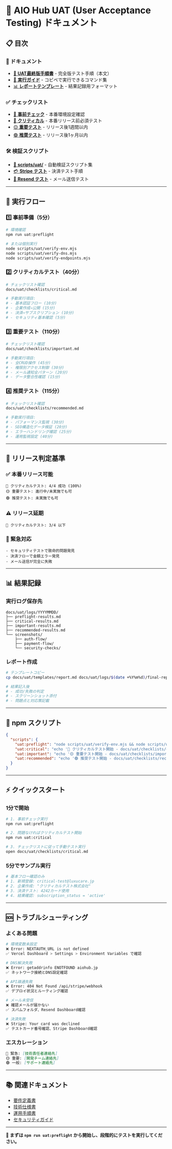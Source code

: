# 🔬 AIO Hub UAT (User Acceptance Testing) ドキュメント

## 📋 目次

### 📖 ドキュメント
- [🎯 **UAT最終版手順書**](./uat_final.md) - 完全版テスト手順（本文）
- [🚀 **実行ガイド**](./runner.md) - コピペで実行できるコマンド集
- [📊 **レポートテンプレート**](./templates/report.md) - 結果記録用フォーマット

### ✅ チェックリスト
- [🚨 **事前チェック**](./checklists/preflight.md) - 本番環境設定確認
- [🔴 **クリティカル**](./checklists/critical.md) - 本番リリース前必須テスト
- [🟡 **重要テスト**](./checklists/important.md) - リリース後1週間以内
- [🟢 **推奨テスト**](./checklists/recommended.md) - リリース後1ヶ月以内

### 🛠️ 検証スクリプト
- [📁 **scripts/uat/**](../../scripts/uat/) - 自動検証スクリプト集
- [💳 **Stripe テスト**](../../scripts/uat/stripe-test.md) - 決済テスト手順
- [📧 **Resend テスト**](../../scripts/uat/resend-test.md) - メール送信テスト

---

## 🎯 実行フロー

### 1️⃣ 事前準備（5分）
```bash
# 環境確認
npm run uat:preflight

# または個別実行
node scripts/uat/verify-env.mjs
node scripts/uat/verify-dns.mjs  
node scripts/uat/verify-endpoints.mjs
```

### 2️⃣ クリティカルテスト（40分）
```bash
# チェックリスト確認
docs/uat/checklists/critical.md

# 手動実行項目:
# - 基本認証フロー (10分)
# - 企業作成→公開 (15分)
# - 決済→サブスクリプション (10分)
# - セキュリティ基本確認 (5分)
```

### 3️⃣ 重要テスト（110分）
```bash
# チェックリスト確認
docs/uat/checklists/important.md

# 手動実行項目:
# - 全CRUD操作 (45分)
# - 権限別アクセス制御 (30分)
# - メール通知全パターン (20分)
# - データ整合性確認 (15分)
```

### 4️⃣ 推奨テスト（115分）
```bash
# チェックリスト確認
docs/uat/checklists/recommended.md

# 手動実行項目:
# - パフォーマンス監視 (30分)
# - SEO構造化データ検証 (20分)
# - エラーハンドリング確認 (25分)
# - 運用監視設定 (40分)
```

---

## 🎯 リリース判定基準

### ✅ 本番リリース可能
```
🔴 クリティカルテスト: 4/4 成功 (100%)
🟡 重要テスト: 進行中/未実施でも可
🟢 推奨テスト: 未実施でも可
```

### ⚠️ リリース延期
```
🔴 クリティカルテスト: 3/4 以下
```

### 🚨 緊急対応
```
- セキュリティテストで致命的問題発見
- 決済フローで金額エラー発見
- メール送信が完全に失敗
```

---

## 📊 結果記録

### 実行ログ保存先
```
docs/uat/logs/YYYYMMDD/
├── preflight-results.md
├── critical-results.md
├── important-results.md
├── recommended-results.md
└── screenshots/
    ├── auth-flow/
    ├── payment-flow/
    └── security-checks/
```

### レポート作成
```bash
# テンプレートコピー
cp docs/uat/templates/report.md docs/uat/logs/$(date +%Y%m%d)/final-report.md

# 結果記入後
# - 成功/失敗の判定
# - スクリーンショット添付
# - 問題点と対応策記載
```

---

## 🔄 npm スクリプト

```json
{
  "scripts": {
    "uat:preflight": "node scripts/uat/verify-env.mjs && node scripts/uat/verify-dns.mjs && node scripts/uat/verify-endpoints.mjs",
    "uat:critical": "echo '🔴 クリティカルテスト開始 - docs/uat/checklists/critical.md を確認してください'",
    "uat:important": "echo '🟡 重要テスト開始 - docs/uat/checklists/important.md を確認してください'",
    "uat:recommended": "echo '🟢 推奨テスト開始 - docs/uat/checklists/recommended.md を確認してください'"
  }
}
```

---

## ⚡ クイックスタート

### 1分で開始
```bash
# 1. 事前チェック実行
npm run uat:preflight

# 2. 問題なければクリティカルテスト開始
npm run uat:critical

# 3. チェックリストに従って手動テスト実行
open docs/uat/checklists/critical.md
```

### 5分でサンプル実行
```bash
# 基本フロー確認のみ
# 1. 新規登録: critical-test@luxucare.jp
# 2. 企業作成: "クリティカルテスト株式会社"
# 3. 決済テスト: 4242カード使用
# 4. 結果確認: subscription_status = 'active'
```

---

## 🆘 トラブルシューティング

### よくある問題
```bash
# 環境変数未設定
❌ Error: NEXTAUTH_URL is not defined
✅ Vercel Dashboard > Settings > Environment Variables で確認

# DNS解決失敗
❌ Error: getaddrinfo ENOTFOUND aiohub.jp
✅ ネットワーク接続とDNS設定確認

# API疎通失敗
❌ Error: 404 Not Found /api/stripe/webhook
✅ デプロイ状況とルーティング確認

# メール未受信
❌ 確認メールが届かない
✅ スパムフォルダ、Resend Dashboard確認

# 決済失敗
❌ Stripe: Your card was declined
✅ テストカード番号確認、Stripe Dashboard確認
```

### エスカレーション
```markdown
🔴 緊急: [技術責任者連絡先]
🟡 重要: [開発チーム連絡先]  
🟢 一般: [サポート連絡先]
```

---

## 📚 関連ドキュメント

- [要件定義書](../requirements/)
- [技術仕様書](../technical/)
- [運用手順書](../ops/)
- [セキュリティガイド](../security/)

---

**🎯 まずは `npm run uat:preflight` から開始し、段階的にテストを実行してください。**